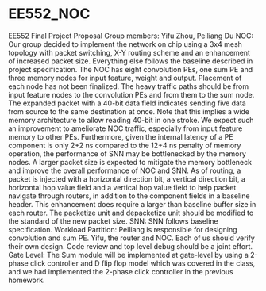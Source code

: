 # EE552_NOC
EE552 Final Project Proposal
Group members: Yifu Zhou, Peiliang Du
NOC:
Our group decided to implement the network on chip using a 3x4 mesh topology with packet switching, X-Y routing scheme and an enhancement of increased packet size. Everything else follows the baseline described in project specification.
The NOC has eight convolution PEs, one sum PE and three memory nodes for input feature, weight and output. Placement of each node has not been finalized. The heavy traffic paths should be from input feature nodes to the convolution PEs and from them to the sum node.
The expanded packet with a 40-bit data field indicates sending five data from source to the same destination at once. Note that this implies a wide memory architecture to allow reading 40-bit in one stroke. We expect such an improvement to ameliorate NOC traffic, especially from input feature memory to other PEs. Furthermore, given the internal latency of a PE component is only 2+2 ns compared to the 12+4 ns penalty of memory operation, the performance of SNN may be bottlenecked by the memory nodes. A larger packet size is expected to mitigate the memory bottleneck and improve the overall performance of NOC and SNN. As of routing, a packet is injected with a horizontal direction bit, a vertical direction bit, a horizontal hop value field and a vertical hop value field to help packet navigate through routers, in addition to the component fields in a baseline header. This enhancement does require a larger than baseline buffer size in each router. The packetize unit and depacketize unit should be modified to the standard of the new packet size.
SNN:
SNN follows baseline specification.
Workload Partition:
Peiliang is responsible for designing convolution and sum PE. Yifu, the router and NOC. Each of us should verify their own design. Code review and top level debug should be a joint effort. 
Gate Level:
The Sum module will be implemented at gate-level by using a 2-phase click controller and D flip flop model which was covered in the class, and we had implemented the 2-phase click controller in the previous homework. 
